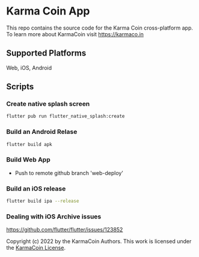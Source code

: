 # Karma Coin App

This repo contains the source code for the Karma Coin cross-platform app.
To learn more about KarmaCoin visit https://karmaco.in

## Supported Platforms
Web, iOS, Android

## Scripts

### Create native splash screen
```bash
flutter pub run flutter_native_splash:create
```

### Build an Android Relase
```bash
flutter build apk
```

### Build Web App
- Push to remote github branch 'web-deploy'

### Build an iOS release
```bash
flutter build ipa --release
```

### Dealing with iOS Archive issues
https://github.com/flutter/flutter/issues/123852

Copyright (c) 2022 by the KarmaCoin Authors. This work is licensed under the [KarmaCoin License](https://github.com/karma-coin/.github/blob/main/LICENSE).


